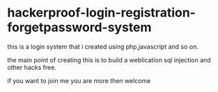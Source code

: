 hackerproof-login-registration-forgetpassword-system
====================================================
this is a login system that i created using php,javascript and so on.

the main point of creating this is to build a weblication sql injection and other hacks free.

if you want to join me you are more then welcome 
